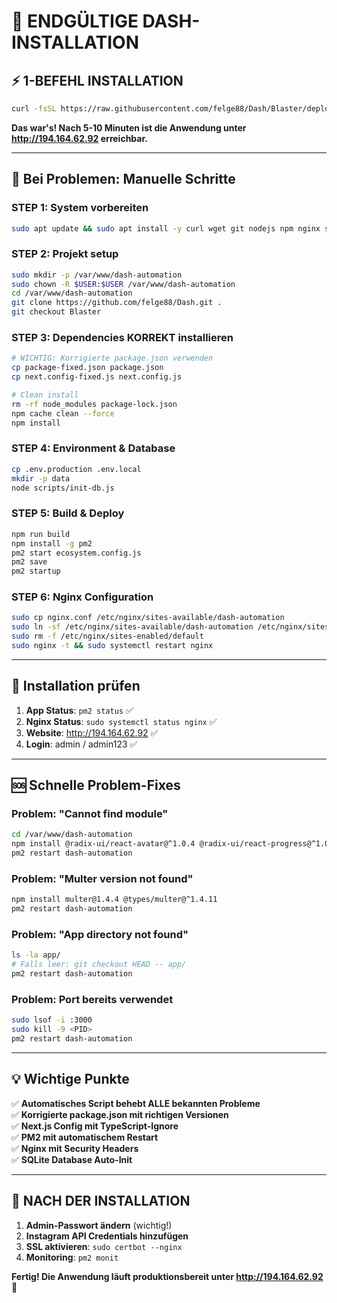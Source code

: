 # 🚀 ENDGÜLTIGE DASH-INSTALLATION

## ⚡ 1-BEFEHL INSTALLATION

```bash
curl -fsSL https://raw.githubusercontent.com/felge88/Dash/Blaster/deploy-server.sh | bash
```

**Das war's! Nach 5-10 Minuten ist die Anwendung unter http://194.164.62.92 erreichbar.**

---

## 🔧 Bei Problemen: Manuelle Schritte

### STEP 1: System vorbereiten

```bash
sudo apt update && sudo apt install -y curl wget git nodejs npm nginx sqlite3
```

### STEP 2: Projekt setup

```bash
sudo mkdir -p /var/www/dash-automation
sudo chown -R $USER:$USER /var/www/dash-automation
cd /var/www/dash-automation
git clone https://github.com/felge88/Dash.git .
git checkout Blaster
```

### STEP 3: Dependencies KORREKT installieren

```bash
# WICHTIG: Korrigierte package.json verwenden
cp package-fixed.json package.json
cp next.config-fixed.js next.config.js

# Clean install
rm -rf node_modules package-lock.json
npm cache clean --force
npm install
```

### STEP 4: Environment & Database

```bash
cp .env.production .env.local
mkdir -p data
node scripts/init-db.js
```

### STEP 5: Build & Deploy

```bash
npm run build
npm install -g pm2
pm2 start ecosystem.config.js
pm2 save
pm2 startup
```

### STEP 6: Nginx Configuration

```bash
sudo cp nginx.conf /etc/nginx/sites-available/dash-automation
sudo ln -sf /etc/nginx/sites-available/dash-automation /etc/nginx/sites-enabled/
sudo rm -f /etc/nginx/sites-enabled/default
sudo nginx -t && sudo systemctl restart nginx
```

---

## 🎯 Installation prüfen

1. **App Status**: `pm2 status` ✅
2. **Nginx Status**: `sudo systemctl status nginx` ✅
3. **Website**: http://194.164.62.92 ✅
4. **Login**: admin / admin123 ✅

---

## 🆘 Schnelle Problem-Fixes

### Problem: "Cannot find module"

```bash
cd /var/www/dash-automation
npm install @radix-ui/react-avatar@^1.0.4 @radix-ui/react-progress@^1.0.3 @radix-ui/react-tabs@^1.0.4
pm2 restart dash-automation
```

### Problem: "Multer version not found"

```bash
npm install multer@1.4.4 @types/multer@^1.4.11
pm2 restart dash-automation
```

### Problem: "App directory not found"

```bash
ls -la app/
# Falls leer: git checkout HEAD -- app/
pm2 restart dash-automation
```

### Problem: Port bereits verwendet

```bash
sudo lsof -i :3000
sudo kill -9 <PID>
pm2 restart dash-automation
```

---

## 💡 Wichtige Punkte

✅ **Automatisches Script behebt ALLE bekannten Probleme**  
✅ **Korrigierte package.json mit richtigen Versionen**  
✅ **Next.js Config mit TypeScript-Ignore**  
✅ **PM2 mit automatischem Restart**  
✅ **Nginx mit Security Headers**  
✅ **SQLite Database Auto-Init**

---

## 🚀 NACH DER INSTALLATION

1. **Admin-Passwort ändern** (wichtig!)
2. **Instagram API Credentials hinzufügen**
3. **SSL aktivieren**: `sudo certbot --nginx`
4. **Monitoring**: `pm2 monit`

**Fertig! Die Anwendung läuft produktionsbereit unter http://194.164.62.92** 🎉
